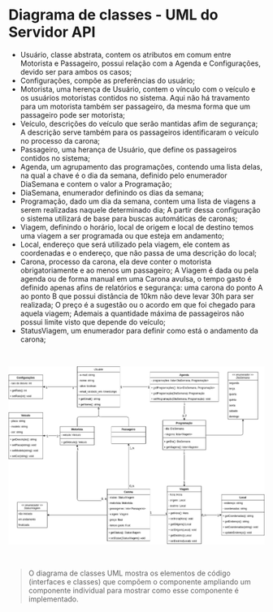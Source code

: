 # Diagrama de classes - UML do Servidor API

- Usuário, classe abstrata, contem os atributos em comum entre Motorista e Passageiro, possui relação com a Agenda e Configurações, devido ser para ambos os casos;
- Configurações, compõe as preferências do usuário;
- Motorista, uma herença de Usuário, contem o vínculo com o veículo e os usuários motoristas contidos no sistema. Aqui não há travamento para um motorista também ser passageiro, da mesma forma que um passageiro pode ser motorista;
- Veículo, descrições do veículo que serão mantidas afim de segurança; A descrição serve também para os passageiros identificaram o veículo no processo da carona;
- Passageiro, uma herança de Usuário, que define os passageiros contidos no sistema;
- Agenda, um agrupamento das programações, contendo uma lista delas, na qual a chave é o dia da semana, definido pelo enumerador DiaSemana e contem o valor a Programação;
- DiaSemana, enumerador definindo os dias da semana;
- Programação, dado um dia da semana, contem uma lista de viagens a serem realizadas naquele determinado dia; A partir dessa configuração o sistema utilizará de base para buscas automáticas de caronas;
- Viagem, definindo o horário, local de origem e local de destino temos uma viagem a ser programada ou que esteja em andamento;
- Local, endereço que será utilizado pela viagem, ele contem as coordenadas e o endereço, que não passa de uma descrição do local;
- Carona, processo da carona, ela deve conter o motorista obrigatoriamente e ao menos um passageiro; A Viagem é dada ou pela agenda ou de forma manual em uma Carona avulsa, o tempo gasto é definido apenas afins de relatórios e segurança: uma carona do ponto A ao ponto B que possui distância de 10km não deve levar 30h para ser realizada; O preço é a sugestão ou o acordo em que foi chegado para aquela viagem; Ademais a quantidade máxima de passageiros não possui limite visto que depende do veículo;
- StatusViagem, um enumerador para definir como está o andamento da carona;

<br>

![Diagrama de container](Diagrams/uml.jpg)

<br>

> O diagrama de classes UML mostra os elementos de código (interfaces e classes) que compõem o componente ampliando um componente individual para mostrar como esse componente é implementado.
